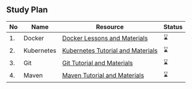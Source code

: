 
## Study Plan 

|No|Name|Resource|Status|
|--|----|--------|------|
|1.|Docker|[Docker Lessons and Materials](https://github.com/abbos0123/Computer-Science-Books/edit/main/DevOps/Docker)|:hourglass:|
|2.|Kubernetes|[Kubernetes Tutorial and Materials](https://github.com/abbos0123/Computer-Science-Books/edit/main/DevOps/Kubernetes)|:hourglass:|
|3.|Git|[Git Tutorial and Materials](https://github.com/abbos0123/Computer-Science-Books/edit/main/DevOps/Git)|:hourglass:|
|4.|Maven|[Maven Tutorial and Materials](https://github.com/abbos0123/Computer-Science-Books/edit/main/DevOps/Maven)|:hourglass:|

